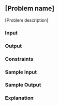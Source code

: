 ## [Problem name]


[Problem description]


### Input


### Output


### Constraints


### Sample Input


### Sample Output


### Explanation


